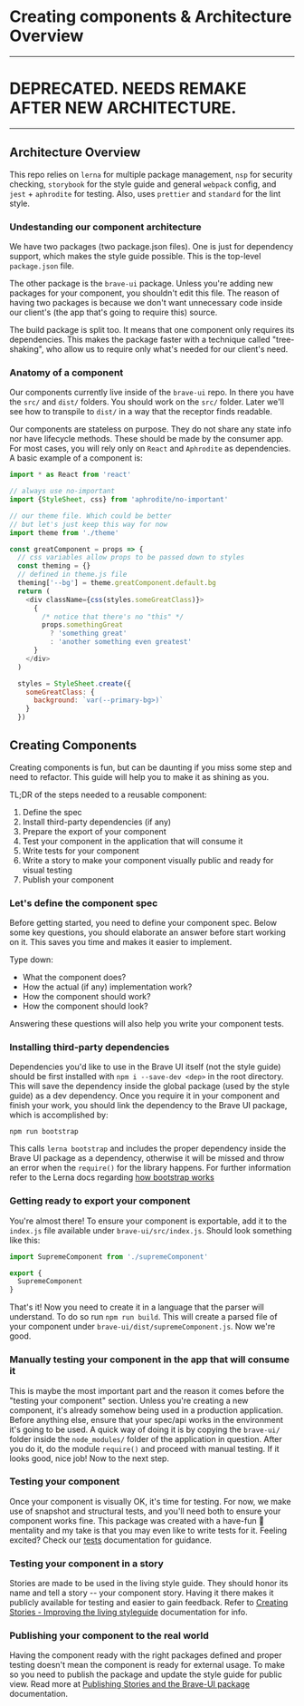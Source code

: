 # Creating components & Architecture Overview

<hr>

# DEPRECATED. NEEDS REMAKE AFTER NEW ARCHITECTURE.

<hr>

## Architecture Overview

This repo relies on `lerna` for multiple package management, `nsp` for security checking, `storybook` for the style guide and general `webpack` config, and `jest` + `aphrodite` for testing. Also, uses `prettier` and `standard` for the lint style.

### Undestanding our component architecture

We have two packages (two package.json files). One is just for dependency support, which makes the style guide possible. This is the top-level `package.json` file.

The other package is the `brave-ui` package. Unless you're adding new packages for your component, you shouldn't edit this file. The reason of having two packages is because we don't want unnecessary code inside our client's (the app that's going to require this) source.

The build package is split too. It means that one component only requires its dependencies. This makes the package faster with a technique called "tree-shaking", who allow us to require only what's needed for our client's need.

### Anatomy of a component

Our components currently live inside of the `brave-ui` repo. In there you have the `src/` and `dist/` folders. You should work on the `src/` folder. Later we'll see how to transpile to `dist/` in a way that the receptor finds readable.

Our components are stateless on purpose. They do not share any state info nor have lifecycle methods. These should be made by the consumer app. For most cases, you will rely only on `React` and `Aphrodite` as dependencies. A basic example of a component is:

```js
import * as React from 'react'

// always use no-important
import {StyleSheet, css} from 'aphrodite/no-important'

// our theme file. Which could be better
// but let's just keep this way for now
import theme from './theme'

const greatComponent = props => {
  // css variables allow props to be passed down to styles
  const theming = {}
  // defined in theme.js file
  theming['--bg'] = theme.greatComponent.default.bg
  return (
    <div className={css(styles.someGreatClass)}>
      {
        /* notice that there's no "this" */
        props.somethingGreat
          ? 'something great'
          : 'another something even greatest'
      }
    </div>
  )

  styles = StyleSheet.create({
    someGreatClass: {
      background: `var(--primary-bg>)`
    }
  })
```


## Creating Components

Creating components is fun, but can be daunting if you miss some step and need to refactor. This guide will help you to make it as shining as you.

TL;DR of the steps needed to a reusable component:

1. Define the spec
2. Install third-party dependencies (if any)
3. Prepare the export of your component
4. Test your component in the application that will consume it
5. Write tests for your component
6. Write a story to make your component visually public and ready for visual testing
7. Publish your component

### Let's define the component spec

Before getting started, you need to define your component spec. Below some key questions, you should elaborate an answer before start working on it. This saves you time and makes it easier to implement.

Type down:

* What the component does?
* How the actual (if any) implementation work?
* How the component should work?
* How the component should look?

Answering these questions will also help you write your component tests.


### Installing third-party dependencies

Dependencies you'd like to use in the Brave UI itself (not the style guide) should be first installed with `npm i --save-dev <dep>` in the root directory. This will save the dependency inside the global package (used by the style guide) as a dev dependency. Once you require it in your component and finish your work, you should link the dependency to the Brave UI package, which is accomplished by:

```
npm run bootstrap
```

This calls `lerna bootstrap` and includes the proper dependency inside the Brave UI package as a dependency, otherwise it will be missed and throw an error when the `require()` for the library happens. For further information refer to the Lerna docs regarding [how bootstrap works](https://github.com/lerna/lerna/blob/master/README.md#how-bootstrap-works)


### Getting ready to export your component

You're almost there! To ensure your component is exportable, add it to the `index.js` file available under `brave-ui/src/index.js`. Should look something like this:

```js
import SupremeComponent from './supremeComponent'

export {
  SupremeComponent
}

```

That's it! Now you need to create it in a language that the parser will understand. To do so run `npm run build`. This will create a parsed file of your component under `brave-ui/dist/supremeComponent.js`. Now we're good.


### Manually testing your component in the app that will consume it

This is maybe the most important part and the reason it comes before the "testing your component" section. Unless you're creating a new component, it's already somehow being used in a production application. Before anything else, ensure that your spec/api works in the environment it's going to be used. A quick way of doing it is by copying the `brave-ui/` folder inside the `node_modules/` folder of the application in question. After you do it, do the module `require()` and proceed with manual testing. If it looks good, nice job! Now to the next step.


### Testing your component

Once your component is visually OK, it's time for testing. For now, we make use of snapshot and structural tests, and you'll need both to ensure your component works fine. This package was created with a have-fun 🕺 mentality and my take is that you may even like to write tests for it. Feeling excited? Check our [tests](https://github.com/brave/brave-ui/blob/master/docs/publishing.md) documentation for guidance.


### Testing your component in a story

Stories are made to be used in the living style guide. They should honor its name and tell a story -- your component story. Having it there makes it publicly available for testing and easier to gain feedback. Refer to [Creating Stories - Improving the living styleguide](https://github.com/brave/brave-ui/blob/master/docs/stories.md) documentation for info.


### Publishing your component to the real world

Having the component ready with the right packages defined and proper testing doesn't mean the component is ready for external usage. To make so you need to publish the package and update the style guide for public view. Read more at [Publishing Stories and the Brave-UI package](https://github.com/brave/brave-ui/blob/master/docs/publishing.md) documentation.
